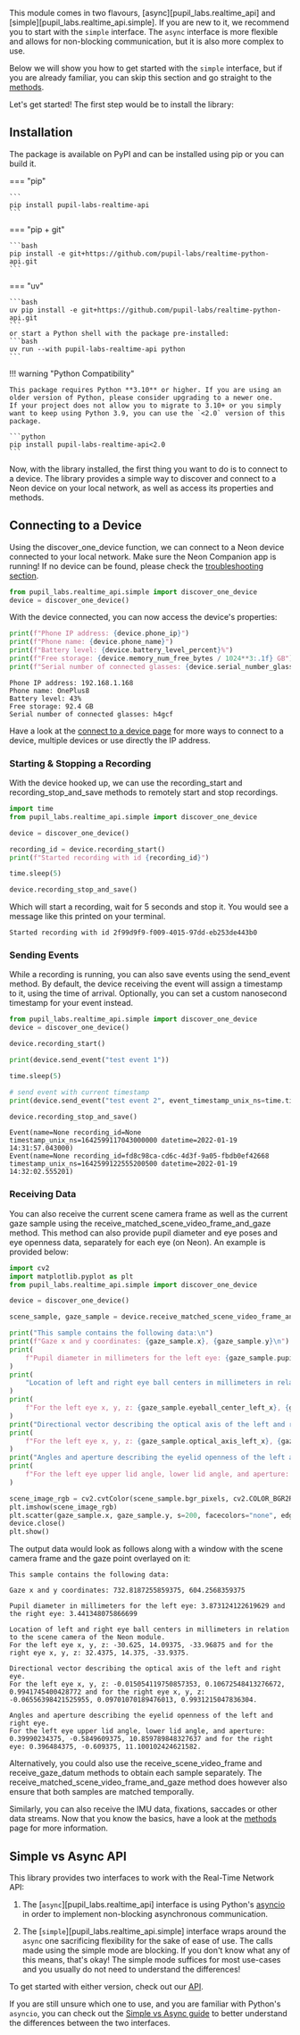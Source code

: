 This module comes in two flavours, [async][pupil_labs.realtime_api] and [simple][pupil_labs.realtime_api.simple]. If you are new to it, we recommend you to start with the `simple` interface. The `async` interface is more flexible and allows for non-blocking communication, but it is also more complex to use.

Below we will show you how to get started with the `simple` interface, but if you are already familiar, you can skip this section and go straight to the [methods](./methods/simple.md).

Let's get started! The first step would be to install the library:

## Installation

The package is available on PyPI and can be installed using pip or you can build it.

=== "pip"

    ```
    pip install pupil-labs-realtime-api
    ```

=== "pip + git"

    ```bash
    pip install -e git+https://github.com/pupil-labs/realtime-python-api.git
    ```

=== "uv"

    ```bash
    uv pip install -e git+https://github.com/pupil-labs/realtime-python-api.git
    ```
    or start a Python shell with the package pre-installed:
    ```bash
    uv run --with pupil-labs-realtime-api python
    ```

!!! warning "Python Compatibility"

    This package requires Python **3.10** or higher. If you are using an older version of Python, please consider upgrading to a newer one.
    If your project does not allow you to migrate to 3.10+ or you simply want to keep using Python 3.9, you can use the `<2.0` version of this package.

    ```python
    pip install pupil-labs-realtime-api<2.0
    ```

Now, with the library installed, the first thing you want to do is to connect to a device. The library provides a simple way to discover and connect to a Neon device on your local network, as well as access its properties and methods.

## Connecting to a Device

Using the discover_one_device function, we can connect to a Neon device connected to your local network. Make sure the Neon Companion app is running! If no device can be found, please check the [troubleshooting section](./troubleshooting.md).

```py
from pupil_labs.realtime_api.simple import discover_one_device
device = discover_one_device()
```

With the device connected, you can now access the device's properties:

```py
print(f"Phone IP address: {device.phone_ip}")
print(f"Phone name: {device.phone_name}")
print(f"Battery level: {device.battery_level_percent}%")
print(f"Free storage: {device.memory_num_free_bytes / 1024**3:.1f} GB")
print(f"Serial number of connected glasses: {device.serial_number_glasses}")
```

```
Phone IP address: 192.168.1.168
Phone name: OnePlus8
Battery level: 43%
Free storage: 92.4 GB
Serial number of connected glasses: h4gcf
```

Have a look at the [connect to a device page](./methods/simple/connect-to-a-device.md) for more ways to connect to a device, multiple devices or use directly the IP address.

### Starting & Stopping a Recording

With the device hooked up, we can use the recording_start and recording_stop_and_save methods to remotely start and stop recordings.

```py
import time
from pupil_labs.realtime_api.simple import discover_one_device

device = discover_one_device()

recording_id = device.recording_start()
print(f"Started recording with id {recording_id}")

time.sleep(5)

device.recording_stop_and_save()
```

Which will start a recording, wait for 5 seconds and stop it. You would see a message like this printed on your terminal.

```
Started recording with id 2f99d9f9-f009-4015-97dd-eb253de443b0
```

### Sending Events

While a recording is running, you can also save events using the send_event method. By default, the device receiving the event will assign a timestamp to it, using the time of arrival. Optionally, you can set a custom nanosecond timestamp for your event instead.

```py
from pupil_labs.realtime_api.simple import discover_one_device
device = discover_one_device()

device.recording_start()

print(device.send_event("test event 1"))

time.sleep(5)

# send event with current timestamp
print(device.send_event("test event 2", event_timestamp_unix_ns=time.time_ns()))

device.recording_stop_and_save()
```

```
Event(name=None recording_id=None timestamp_unix_ns=1642599117043000000 datetime=2022-01-19 14:31:57.043000)
Event(name=None recording_id=fd8c98ca-cd6c-4d3f-9a05-fbdb0ef42668 timestamp_unix_ns=1642599122555200500 datetime=2022-01-19 14:32:02.555201)
```

### Receiving Data

You can also receive the current scene camera frame as well as the current gaze sample using the receive_matched_scene_video_frame_and_gaze method. This method can also provide pupil diameter and eye poses and eye openness data, separately for each eye (on Neon). An example is provided below:

```py
import cv2
import matplotlib.pyplot as plt
from pupil_labs.realtime_api.simple import discover_one_device

device = discover_one_device()

scene_sample, gaze_sample = device.receive_matched_scene_video_frame_and_gaze()

print("This sample contains the following data:\n")
print(f"Gaze x and y coordinates: {gaze_sample.x}, {gaze_sample.y}\n")
print(
    f"Pupil diameter in millimeters for the left eye: {gaze_sample.pupil_diameter_left} and the right eye: {gaze_sample.pupil_diameter_right}\n"
)
print(
    "Location of left and right eye ball centers in millimeters in relation to the scene camera of the Neon module."
)
print(
    f"For the left eye x, y, z: {gaze_sample.eyeball_center_left_x}, {gaze_sample.eyeball_center_left_y}, {gaze_sample.eyeball_center_left_z} and for the right eye x, y, z: {gaze_sample.eyeball_center_right_x}, {gaze_sample.eyeball_center_right_y}, {gaze_sample.eyeball_center_right_z}.\n"
)
print("Directional vector describing the optical axis of the left and right eye.")
print(
    f"For the left eye x, y, z: {gaze_sample.optical_axis_left_x}, {gaze_sample.optical_axis_left_y}, {gaze_sample.optical_axis_left_z} and for the right eye x, y, z: {gaze_sample.optical_axis_right_x}, {gaze_sample.optical_axis_right_y}, {gaze_sample.optical_axis_right_z}.\n"
)
print("Angles and aperture describing the eyelid openness of the left and right eye.")
print(
    f"For the left eye upper lid angle, lower lid angle, and aperture: {gaze_sample.eyelid_angle_top_left}, {gaze_sample.eyelid_angle_bottom_left}, {gaze_sample.eyelid_aperture_left} and for the right eye: {gaze_sample.eyelid_angle_top_right}, {gaze_sample.eyelid_angle_bottom_right}, {gaze_sample.eyelid_aperture_right}."
)

scene_image_rgb = cv2.cvtColor(scene_sample.bgr_pixels, cv2.COLOR_BGR2RGB)
plt.imshow(scene_image_rgb)
plt.scatter(gaze_sample.x, gaze_sample.y, s=200, facecolors="none", edgecolors="r")
device.close()
plt.show()
```

The output data would look as follows along with a window with the scene camera frame and the gaze point overlayed on it:

```
This sample contains the following data:

Gaze x and y coordinates: 732.8187255859375, 604.2568359375

Pupil diameter in millimeters for the left eye: 3.873124122619629 and the right eye: 3.441348075866699

Location of left and right eye ball centers in millimeters in relation to the scene camera of the Neon module.
For the left eye x, y, z: -30.625, 14.09375, -33.96875 and for the right eye x, y, z: 32.4375, 14.375, -33.9375.

Directional vector describing the optical axis of the left and right eye.
For the left eye x, y, z: -0.015054119750857353, 0.10672548413276672, 0.9941745400428772 and for the right eye x, y, z: -0.06556398421525955, 0.09701070189476013, 0.9931215047836304.

Angles and aperture describing the eyelid openness of the left and right eye.
For the left eye upper lid angle, lower lid angle, and aperture: 0.39990234375, -0.5849609375, 10.859789848327637 and for the right eye: 0.396484375, -0.609375, 11.100102424621582.
```

Alternatively, you could also use the receive_scene_video_frame and receive_gaze_datum methods to obtain each sample separately. The receive_matched_scene_video_frame_and_gaze method does however also ensure that both samples are matched temporally.

Similarly, you can also receive the IMU data, fixations, saccades or other data streams. Now that you know the basics, have a look at the [methods](./methods/simple.md) page for more information.

## Simple vs Async API

This library provides two interfaces to work with the Real-Time Network API:

1. The [`async`][pupil_labs.realtime_api] interface is using Python's [asyncio](https://docs.python.org/3/library/asyncio.html) in order to implement non-blocking asynchronous communication.

2. The [`simple`][pupil_labs.realtime_api.simple] interface wraps around the `async` one sacrificing flexibility for the sake of ease of use. The calls made using the simple mode are blocking. If you don't know what any of this means, that's okay! The simple mode suffices for most use-cases and you usually do not need to understand the differences!

To get started with either version, check out our [API](./methods/index.md).

If you are still unsure which one to use, and you are familiar with Python's `asyncio`, you can check out the [Simple vs Async guide](./guides/simple-vs-async-api.md) to better understand the differences between the two interfaces.
